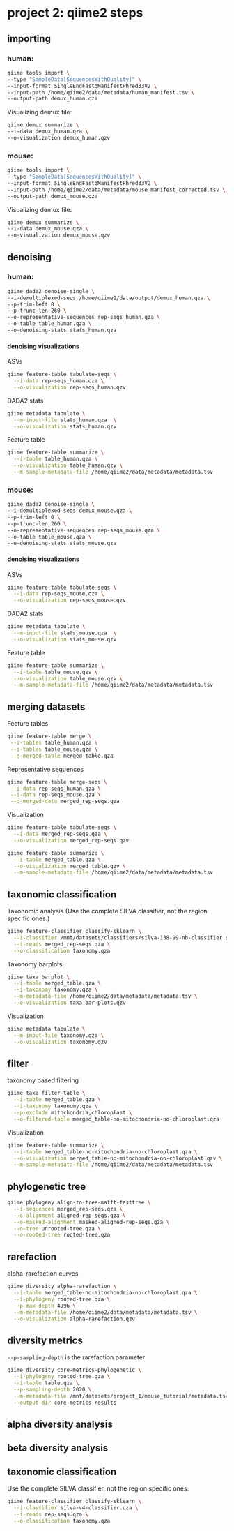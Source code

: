 # project 2: qiime2 steps

## importing

### human:

```bash
qiime tools import \
--type "SampleData[SequencesWithQuality]" \
--input-format SingleEndFastqManifestPhred33V2 \
--input-path /home/qiime2/data/metadata/human_manifest.tsv \
--output-path demux_human.qza
```

Visualizing demux file:

```bash
qiime demux summarize \
--i-data demux_human.qza \
--o-visualization demux_human.qzv
```

### mouse:

```bash
qiime tools import \
--type "SampleData[SequencesWithQuality]" \
--input-format SingleEndFastqManifestPhred33V2 \
--input-path /home/qiime2/data/metadata/mouse_manifest_corrected.tsv \
--output-path demux_mouse.qza
```

Visualizing demux file:

```bash
qiime demux summarize \
--i-data demux_mouse.qza \
--o-visualization demux_mouse.qzv
```

## denoising

### human:

```bash
qiime dada2 denoise-single \
--i-demultiplexed-seqs /home/qiime2/data/output/demux_human.qza \
--p-trim-left 0 \
--p-trunc-len 260 \
--o-representative-sequences rep-seqs_human.qza \
--o-table table_human.qza \
--o-denoising-stats stats_human.qza
```

#### denoising visualizations

ASVs

```bash
qiime feature-table tabulate-seqs \
  --i-data rep-seqs_human.qza \
  --o-visualization rep-seqs_human.qzv
```

DADA2 stats

```bash
qiime metadata tabulate \
  --m-input-file stats_human.qza  \
  --o-visualization stats_human.qzv
```

Feature table

```bash
qiime feature-table summarize \
  --i-table table_human.qza \
  --o-visualization table_human.qzv \
  --m-sample-metadata-file /home/qiime2/data/metadata/metadata.tsv
```

### mouse:

```bash
qiime dada2 denoise-single \
--i-demultiplexed-seqs demux_mouse.qza \
--p-trim-left 0 \
--p-trunc-len 260 \
--o-representative-sequences rep-seqs_mouse.qza \
--o-table table_mouse.qza \
--o-denoising-stats stats_mouse.qza
```

#### denoising visualizations

ASVs

```bash
qiime feature-table tabulate-seqs \
  --i-data rep-seqs_mouse.qza \
  --o-visualization rep-seqs_mouse.qzv
```

DADA2 stats

```bash
qiime metadata tabulate \
  --m-input-file stats_mouse.qza  \
  --o-visualization stats_mouse.qzv
```

Feature table

```bash
qiime feature-table summarize \
  --i-table table_mouse.qza \
  --o-visualization table_mouse.qzv \
  --m-sample-metadata-file /home/qiime2/data/metadata/metadata.tsv
```

## merging datasets

Feature tables

```bash
qiime feature-table merge \
 --i-tables table_human.qza \
 --i-tables table_mouse.qza \
 --o-merged-table merged_table.qza
```

Representative sequences

```bash
qiime feature-table merge-seqs \
 --i-data rep-seqs_human.qza \
 --i-data rep-seqs_mouse.qza \
 --o-merged-data merged_rep-seqs.qza
```

Visualization
```bash
qiime feature-table tabulate-seqs \
  --i-data merged_rep-seqs.qza \
  --o-visualization merged_rep-seqs.qzv
```

```bash
qiime feature-table summarize \
  --i-table merged_table.qza \
  --o-visualization merged_table.qzv \
  --m-sample-metadata-file /home/qiime2/data/metadata/metadata.tsv
```
## taxonomic classification

Taxonomic analysis
(Use the complete SILVA classifier, not the region specific ones.)

```bash
qiime feature-classifier classify-sklearn \
  --i-classifier /mnt/datasets/classifiers/silva-138-99-nb-classifier.qza \
  --i-reads merged_rep-seqs.qza \
  --o-classification taxonomy.qza
```

Taxonomy barplots
```bash
qiime taxa barplot \
  --i-table merged_table.qza \
  --i-taxonomy taxonomy.qza \
  --m-metadata-file /home/qiime2/data/metadata/metadata.tsv \
  --o-visualization taxa-bar-plots.qzv
```

Visualization
```bash
qiime metadata tabulate \
  --m-input-file taxonomy.qza \
  --o-visualization taxonomy.qzv
```
## filter

taxonomy based filtering
```bash
qiime taxa filter-table \
  --i-table merged_table.qza \
  --i-taxonomy taxonomy.qza \
  --p-exclude mitochondria,chloroplast \
  --o-filtered-table merged_table-no-mitochondria-no-chloroplast.qza
```
Visualization
```bash
qiime feature-table summarize \
  --i-table merged_table-no-mitochondria-no-chloroplast.qza \
  --o-visualization merged_table-no-mitochondria-no-chloroplast.qzv \
  --m-sample-metadata-file /home/qiime2/data/metadata/metadata.tsv
```

## phylogenetic tree

```bash
qiime phylogeny align-to-tree-mafft-fasttree \
  --i-sequences merged_rep-seqs.qza \
  --o-alignment aligned-rep-seqs.qza \
  --o-masked-alignment masked-aligned-rep-seqs.qza \
  --o-tree unrooted-tree.qza \
  --o-rooted-tree rooted-tree.qza
```

## rarefaction

alpha-rarefaction curves

```bash
qiime diversity alpha-rarefaction \
  --i-table merged_table-no-mitochondria-no-chloroplast.qza \
  --i-phylogeny rooted-tree.qza \
  --p-max-depth 4996 \
  --m-metadata-file /home/qiime2/data/metadata/metadata.tsv \
  --o-visualization alpha-rarefaction.qzv
```

## diversity metrics
`--p-sampling-depth` is the rarefaction parameter

```bash
qiime diversity core-metrics-phylogenetic \
  --i-phylogeny rooted-tree.qza \
  --i-table table.qza \
  --p-sampling-depth 2020 \
  --m-metadata-file /mnt/datasets/project_1/mouse_tutorial/metadata.tsv \
  --output-dir core-metrics-results
```

## alpha diversity analysis


## beta diversity analysis


## taxonomic classification

Use the complete SILVA classifier, not the region specific ones.

```bash
qiime feature-classifier classify-sklearn \
  --i-classifier silva-v4-classifier.qza \
  --i-reads rep-seqs.qza \
  --o-classification taxonomy.qza
```
